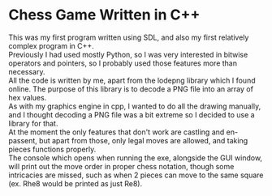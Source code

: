 # Chess Game Written in C++

This was my first program written using SDL, and also my first relatively complex program in C++. <br>
Previously I had used mostly Python, so I was very interested in bitwise operators and pointers, so I probably used those features more than necessary. <br>
All the code is written by me, apart from the lodepng library which I found online. The purpose of this library is to decode a PNG file into an array of hex values. <br>
As with my graphics engine in cpp, I wanted to do all the drawing manually, and I thought decoding a PNG file was a bit extreme so I decided to use a library for that. <br>
At the moment the only features that don't work are castling and en-passent, but apart from those, only legal moves are allowed, and taking pieces functions properly. <br>
The console which opens when running the exe, alongside the GUI window, will print out the move order in proper chess notation, though some intricacies are missed, such as when 2 pieces can move to the same square (ex. Rhe8 would be printed as just Re8). <br>
